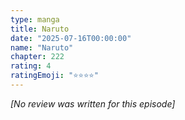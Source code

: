 ```yaml
---
type: manga
title: Naruto
date: "2025-07-16T00:00:00"
name: "Naruto"
chapter: 222
rating: 4
ratingEmoji: "⭐️⭐️⭐️⭐️"
---
```


_[No review was written for this episode]_